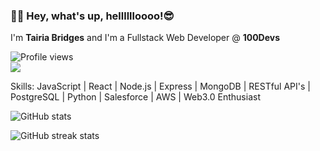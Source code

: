 ###  👋🏿  Hey, what's up, helllllloooo!😎 

I'm **Tairia Bridges** and I'm a Fullstack Web Developer @ **100Devs**

![Profile views](https://gpvc.arturio.dev/Finesse-Code)  
![](https://fiverr-res.cloudinary.com/images/q_auto,f_auto/gigs2/193559002/original/4f7b24b476ab01c611a65aa02ccf3beb4565894c/be-your-web-developer-in-php-and-laravel.jpg)

Skills: JavaScript | React | Node.js | Express | MongoDB | RESTful API's | PostgreSQL | Python | Salesforce | AWS | Web3.0 Enthusiast

![GitHub stats](https://github-readme-stats.vercel.app/api?username=Finesse-Code&show_icons=true)  

![GitHub streak stats](https://github-readme-streak-stats.herokuapp.com/?user=Finesse-Code)  



